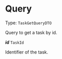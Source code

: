 

# Query

Type: `TaskGetQueryDTO`

Query to get a task by id.

  
<article>

***id*** `TaskId` 

Identifier of the task.

</article>

